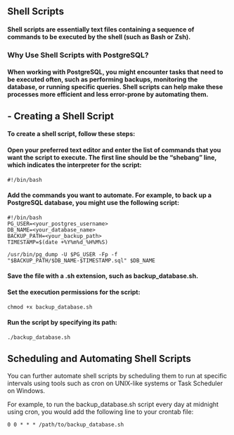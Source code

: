 ## Shell Scripts

#### Shell scripts are essentially text files containing a sequence of commands to be executed by the shell (such as Bash or Zsh). 

### Why Use Shell Scripts with PostgreSQL?

#### When working with PostgreSQL, you might encounter tasks that need to be executed often, such as performing backups, monitoring the database, or running specific queries. Shell scripts can help make these processes more efficient and less error-prone by automating them.

## - Creating a Shell Script

#### To create a shell script, follow these steps:

#### Open your preferred text editor and enter the list of commands that you want the script to execute. The first line should be the “shebang” line, which indicates the interpreter for the script:
```
#!/bin/bash
```

#### Add the commands you want to automate. For example, to back up a PostgreSQL database, you might use the following script:
```
#!/bin/bash
PG_USER=<your_postgres_username>
DB_NAME=<your_database_name>
BACKUP_PATH=<your_backup_path>
TIMESTAMP=$(date +%Y%m%d_%H%M%S)

/usr/bin/pg_dump -U $PG_USER -Fp -f "$BACKUP_PATH/$DB_NAME-$TIMESTAMP.sql" $DB_NAME
```

#### Save the file with a .sh extension, such as backup_database.sh.

#### Set the execution permissions for the script:
```
chmod +x backup_database.sh
```
    
#### Run the script by specifying its path:
```
./backup_database.sh
```

## Scheduling and Automating Shell Scripts

You can further automate shell scripts by scheduling them to run at specific intervals using tools such as cron on UNIX-like systems or Task Scheduler on Windows.

For example, to run the backup_database.sh script every day at midnight using cron, you would add the following line to your crontab file:
```
0 0 * * * /path/to/backup_database.sh
```
